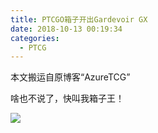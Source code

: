 ```yaml
---
title: PTCGO箱子开出Gardevoir GX
date: 2018-10-13 00:19:34
categories:
  - PTCG
---
```

本文搬运自原博客“AzureTCG”

啥也不说了，快叫我箱子王！

![](https://raw.githubusercontent.com/oscarcx123/hexo_resource/master/img/ptcg_online_pulled_gardevoir_gx_1.png)